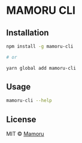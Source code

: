 # MAMORU CLI

## Installation

```bash
npm install -g mamoru-cli

# or

yarn global add mamoru-cli
```

## Usage

```bash
mamoru-cli --help
```

## License

MIT © [Mamoru](https://mamoru.ai)
